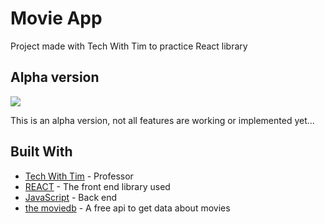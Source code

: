 
# Movie App

Project made with Tech With Tim to practice React library

## Alpha version
![](https://github.com/GabrielNew/movie-react-app/blob/main/images/movie.gif)

This is an alpha version, not all features are working or implemented yet...

## Built With

* [Tech With Tim](https://www.techwithtim.net/) - Professor
* [REACT](https://react.dev/) - The front end library used
* [JavaScript](https://developer.mozilla.org/en-US/docs/Web/JavaScript) - Back end
* [the moviedb](https://www.themoviedb.org) - A free api to get data about movies
